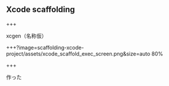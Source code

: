 ## Xcode scaffolding

+++

xcgen（名称仮）

+++?image=scaffolding-xcode-project/assets/xcode_scaffold_exec_screen.png&size=auto 80%

+++

作った
